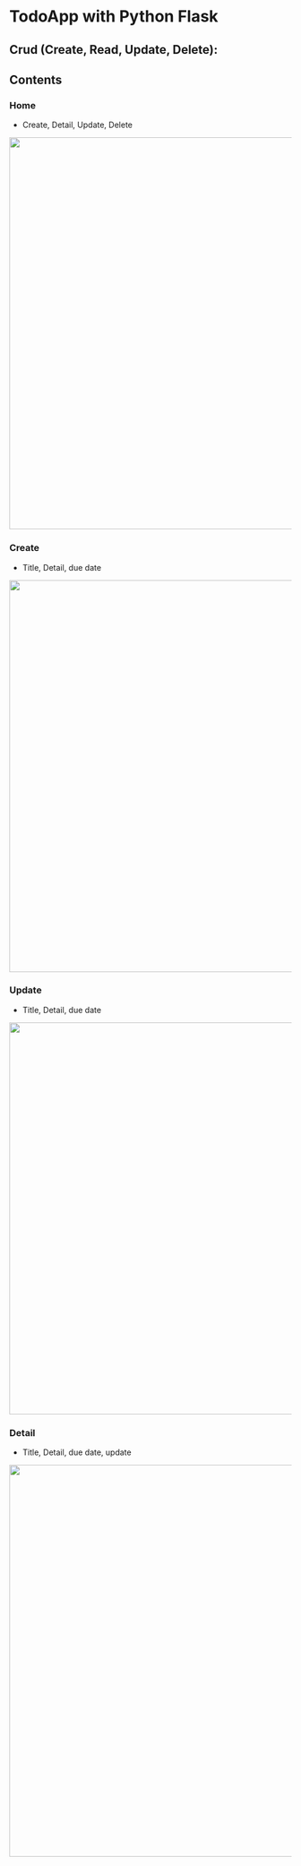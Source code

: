 # TodoApp with Python Flask
## Crud (Create, Read, Update, Delete):

## Contents

### Home
* Create, Detail, Update, Delete
<img src="https://user-images.githubusercontent.com/59264454/137207794-8958d789-202b-40cb-a4de-2b67e84eb778.png" width="700">

### Create
* Title, Detail, due date
<img src="https://user-images.githubusercontent.com/59264454/137207814-381cecad-11a3-4cb1-8d13-1c5f29198191.png" width="700">

### Update
* Title, Detail, due date
<img src="https://user-images.githubusercontent.com/59264454/137207905-f20df901-78f9-4824-b67f-2fc91cdefb88.png" width="700">

### Detail
* Title, Detail, due date, update
<img src="https://user-images.githubusercontent.com/59264454/137207889-1209a8e7-2873-44f6-92bd-03b8c2dbdb7b.png" width="700">
